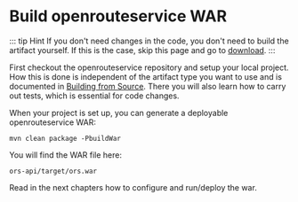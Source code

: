 # Build openrouteservice WAR


::: tip Hint
If you don't need changes in the code, you don't need to build the artifact yourself. If this is the case, skip this page and go to [download](download.md).
:::

First checkout the openrouteservice repository and setup your local project.
How this is done is independent of the artifact type you want to use and is documented in [Building from Source](/run-instance/building-from-source.md).
There you will also learn how to carry out tests, which is essential for code changes.

When your project is set up, you can generate a deployable openrouteservice WAR:
```shell
mvn clean package -PbuildWar
```

You will find the WAR file here:

```shell
ors-api/target/ors.war
```

Read in the next chapters how to configure and run/deploy the war.
